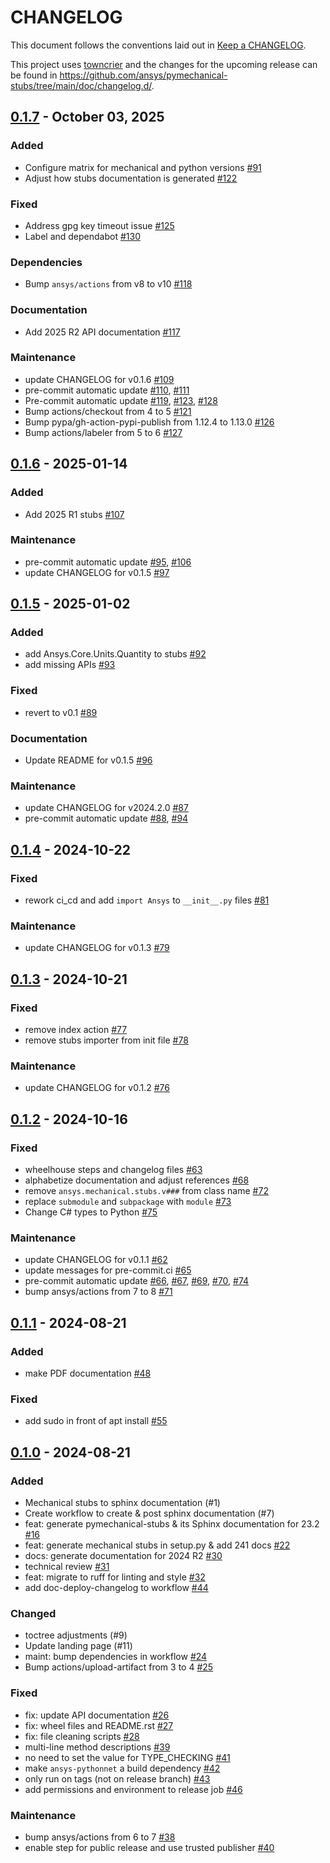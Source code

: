# CHANGELOG

This document follows the conventions laid out in [Keep a CHANGELOG](https://keepachangelog.com/en/1.0.0).

This project uses [towncrier](https://towncrier.readthedocs.io/) and the changes for the upcoming release can be found in <https://github.com/ansys/pymechanical-stubs/tree/main/doc/changelog.d/>.

<!-- towncrier release notes start -->

## [0.1.7](https://github.com/ansys/pymechanical-stubs/releases/tag/v0.1.7) - October 03, 2025


### Added

- Configure matrix for mechanical and python versions [#91](https://github.com/ansys/pymechanical-stubs/pull/91)
- Adjust how stubs documentation is generated [#122](https://github.com/ansys/pymechanical-stubs/pull/122)


### Fixed

- Address gpg key timeout issue [#125](https://github.com/ansys/pymechanical-stubs/pull/125)
- Label and dependabot [#130](https://github.com/ansys/pymechanical-stubs/pull/130)


### Dependencies

- Bump `ansys/actions` from v8 to v10 [#118](https://github.com/ansys/pymechanical-stubs/pull/118)


### Documentation

- Add 2025 R2 API documentation [#117](https://github.com/ansys/pymechanical-stubs/pull/117)


### Maintenance

- update CHANGELOG for v0.1.6 [#109](https://github.com/ansys/pymechanical-stubs/pull/109)
- pre-commit automatic update [#110](https://github.com/ansys/pymechanical-stubs/pull/110), [#111](https://github.com/ansys/pymechanical-stubs/pull/111)
- Pre-commit automatic update [#119](https://github.com/ansys/pymechanical-stubs/pull/119), [#123](https://github.com/ansys/pymechanical-stubs/pull/123), [#128](https://github.com/ansys/pymechanical-stubs/pull/128)
- Bump actions/checkout from 4 to 5 [#121](https://github.com/ansys/pymechanical-stubs/pull/121)
- Bump pypa/gh-action-pypi-publish from 1.12.4 to 1.13.0 [#126](https://github.com/ansys/pymechanical-stubs/pull/126)
- Bump actions/labeler from 5 to 6 [#127](https://github.com/ansys/pymechanical-stubs/pull/127)

## [0.1.6](https://github.com/ansys/pymechanical-stubs/releases/tag/v0.1.6) - 2025-01-14


### Added

- Add 2025 R1 stubs [#107](https://github.com/ansys/pymechanical-stubs/pull/107)


### Maintenance

- pre-commit automatic update [#95](https://github.com/ansys/pymechanical-stubs/pull/95), [#106](https://github.com/ansys/pymechanical-stubs/pull/106)
- update CHANGELOG for v0.1.5 [#97](https://github.com/ansys/pymechanical-stubs/pull/97)

## [0.1.5](https://github.com/ansys/pymechanical-stubs/releases/tag/v0.1.5) - 2025-01-02


### Added

- add Ansys.Core.Units.Quantity to stubs [#92](https://github.com/ansys/pymechanical-stubs/pull/92)
- add missing APIs [#93](https://github.com/ansys/pymechanical-stubs/pull/93)


### Fixed

- revert to v0.1 [#89](https://github.com/ansys/pymechanical-stubs/pull/89)


### Documentation

- Update README for v0.1.5 [#96](https://github.com/ansys/pymechanical-stubs/pull/96)


### Maintenance

- update CHANGELOG for v2024.2.0 [#87](https://github.com/ansys/pymechanical-stubs/pull/87)
- pre-commit automatic update [#88](https://github.com/ansys/pymechanical-stubs/pull/88), [#94](https://github.com/ansys/pymechanical-stubs/pull/94)

## [0.1.4](https://github.com/ansys/pymechanical-stubs/releases/tag/v0.1.4) - 2024-10-22


### Fixed

- rework ci_cd and add `import Ansys` to `__init__.py` files [#81](https://github.com/ansys/pymechanical-stubs/pull/81)


### Maintenance

- update CHANGELOG for v0.1.3 [#79](https://github.com/ansys/pymechanical-stubs/pull/79)

## [0.1.3](https://github.com/ansys/pymechanical-stubs/releases/tag/v0.1.3) - 2024-10-21


### Fixed

- remove index action [#77](https://github.com/ansys/pymechanical-stubs/pull/77)
- remove stubs importer from init file [#78](https://github.com/ansys/pymechanical-stubs/pull/78)


### Maintenance

- update CHANGELOG for v0.1.2 [#76](https://github.com/ansys/pymechanical-stubs/pull/76)

## [0.1.2](https://github.com/ansys/pymechanical-stubs/releases/tag/v0.1.2) - 2024-10-16


### Fixed

- wheelhouse steps and changelog files [#63](https://github.com/ansys/pymechanical-stubs/pull/63)
- alphabetize documentation and adjust references [#68](https://github.com/ansys/pymechanical-stubs/pull/68)
- remove `ansys.mechanical.stubs.v###` from class name [#72](https://github.com/ansys/pymechanical-stubs/pull/72)
- replace `submodule` and `subpackage` with `module` [#73](https://github.com/ansys/pymechanical-stubs/pull/73)
- Change C# types to Python [#75](https://github.com/ansys/pymechanical-stubs/pull/75)


### Maintenance

- update CHANGELOG for v0.1.1 [#62](https://github.com/ansys/pymechanical-stubs/pull/62)
- update messages for pre-commit.ci [#65](https://github.com/ansys/pymechanical-stubs/pull/65)
- pre-commit automatic update [#66](https://github.com/ansys/pymechanical-stubs/pull/66), [#67](https://github.com/ansys/pymechanical-stubs/pull/67), [#69](https://github.com/ansys/pymechanical-stubs/pull/69), [#70](https://github.com/ansys/pymechanical-stubs/pull/70), [#74](https://github.com/ansys/pymechanical-stubs/pull/74)
- bump ansys/actions from 7 to 8 [#71](https://github.com/ansys/pymechanical-stubs/pull/71)

## [0.1.1](https://github.com/ansys/pymechanical-stubs/releases/tag/v0.1.1) - 2024-08-21


### Added

- make PDF documentation [#48](https://github.com/ansys/pymechanical-stubs/pull/48)


### Fixed

- add sudo in front of apt install [#55](https://github.com/ansys/pymechanical-stubs/pull/55)

## [0.1.0](https://github.com/ansys/pymechanical-stubs/releases/tag/v0.1.0) - 2024-08-21


### Added

- Mechanical stubs to sphinx documentation (#1)
- Create workflow to create & post sphinx documentation (#7)
- feat: generate pymechanical-stubs & its Sphinx documentation for 23.2 [#16](https://github.com/ansys/pymechanical-stubs/pull/16)
- feat: generate mechanical stubs in setup.py & add 241 docs [#22](https://github.com/ansys/pymechanical-stubs/pull/22)
- docs: generate documentation for 2024 R2 [#30](https://github.com/ansys/pymechanical-stubs/pull/30)
- technical review [#31](https://github.com/ansys/pymechanical-stubs/pull/31)
- feat: migrate to ruff for linting and style [#32](https://github.com/ansys/pymechanical-stubs/pull/32)
- add doc-deploy-changelog to workflow [#44](https://github.com/ansys/pymechanical-stubs/pull/44)


### Changed

- toctree adjustments (#9)
- Update landing page (#11)
- maint: bump dependencies in workflow [#24](https://github.com/ansys/pymechanical-stubs/pull/24)
- Bump actions/upload-artifact from 3 to 4 [#25](https://github.com/ansys/pymechanical-stubs/pull/25)


### Fixed

- fix: update API documentation [#26](https://github.com/ansys/pymechanical-stubs/pull/26)
- fix: wheel files and README.rst [#27](https://github.com/ansys/pymechanical-stubs/pull/27)
- fix: file cleaning scripts [#28](https://github.com/ansys/pymechanical-stubs/pull/28)
- multi-line method descriptions [#39](https://github.com/ansys/pymechanical-stubs/pull/39)
- no need to set the value for TYPE_CHECKING [#41](https://github.com/ansys/pymechanical-stubs/pull/41)
- make `ansys-pythonnet` a build dependency [#42](https://github.com/ansys/pymechanical-stubs/pull/42)
- only run on tags (not on release branch) [#43](https://github.com/ansys/pymechanical-stubs/pull/43)
- add permissions and environment to release job [#46](https://github.com/ansys/pymechanical-stubs/pull/46)


### Maintenance

- bump ansys/actions from 6 to 7 [#38](https://github.com/ansys/pymechanical-stubs/pull/38)
- enable step for public release and use trusted publisher [#40](https://github.com/ansys/pymechanical-stubs/pull/40)
